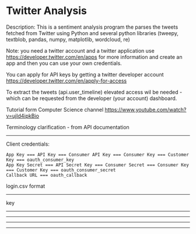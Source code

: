 # Twitter Analysis 

Description: This is a sentiment analysis program the parses the tweets fetched from Twitter using Python and several python libraries (tweepy, textblob, pandas, numpy, matplotlib, wordcloud, re)

Note: you need a twitter account and a twitter application use https://developer.twitter.com/en/apps for more information and create an app and then you can use your own credentials.

You can apply for API keys by getting a twitter developer account https://developer.twitter.com/en/apply-for-access

To extract the tweets (api.user_timeline) elevated access wil be needed - which can be requested from the developer (your account) dashboard.

Tutorial form Computer Science channel https://www.youtube.com/watch?v=ujId4ipkBio

Terminology clarification - from API documentation
_________________
Client credentials:

    App Key === API Key === Consumer API Key === Consumer Key === Customer Key === oauth_consumer_key
    App Key Secret === API Secret Key === Consumer Secret === Consumer Key === Customer Key === oauth_consumer_secret
    Callback URL === oauth_callback

login.csv format
_________________
key
***********
************ 
*********** 
************* 


